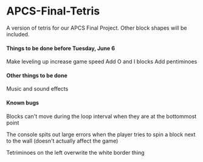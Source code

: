 # APCS-Final-Tetris
A version of tetris for our APCS Final Project. Other block shapes will be included.

#### Things to be done before Tuesday, June 6

Make leveling up increase game speed
Add O and I blocks
Add pentiminoes

#### Other things to be done
Music and sound effects

#### Known bugs
Blocks can't move during the loop interval when they are at the bottommost point

The console spits out large errors when the player tries to spin a block next to the wall (doesn't actually affect the game)

Tetriminoes on the left overwrite the white border thing
